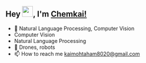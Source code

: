 ## Hey <img src="https://github.com/TheDudeThatCode/TheDudeThatCode/blob/master/Assets/Hi.gif" width="29">, I'm [Chemkai!](https://www.linkedin.com/in/chemkai-wangpan-aba9b9172/)
- 🌱 Natural Language Processing, Computer Vision
- Computer Vision
- Natural Language Processing
- 💞️ Drones, robots
- 📫 How to reach me kaimohtaham8020@gmail.com

<!---
chemkai/chemkai is a ✨ special ✨ repository because its `README.md` (this file) appears on your GitHub profile.
You can click the Preview link to take a look at your changes.
--->
